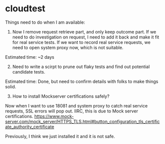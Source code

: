 # cloudtest
Things need to do when I am available:
1. Now I remove request retrieve part, and only keep outcome part. If we need to do investigation on request, I need to add it back and make it fit for real service tests. If we want to record real service requests, we need to open system proxy now, which is not suitable.

Estimated time: ~2 days 

2. Need to write a scirpt to prune out flaky tests and find out potential candidate tests.

Estimated time: Done, but need to confirm details with folks to make things solid.

3. How to install Mockserver certifications safely?

Now when I want to use 18081 and system proxy to catch real service requests,  SSL errors will pop out. IIRC, this is due to Mock server certifications.
https://www.mock-server.com/mock_server/HTTPS_TLS.html#button_configuration_tls_certificate_authority_certificate

Previously, I think we just installed it and it is not safe.

